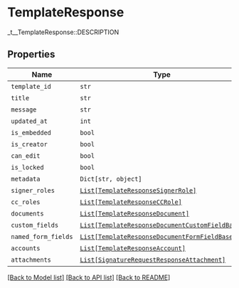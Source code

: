 # TemplateResponse

_t__TemplateResponse::DESCRIPTION

## Properties
Name | Type | Description | Notes
------------ | ------------- | ------------- | -------------
| `template_id` | ```str``` |  _t__TemplateResponse::TEMPLATE_ID  |  |
| `title` | ```str``` |  _t__TemplateResponse::TITLE  |  |
| `message` | ```str``` |  _t__TemplateResponse::MESSAGE  |  |
| `updated_at` | ```int``` |  _t__TemplateResponse::UPDATED_AT  |  |
| `is_embedded` | ```bool``` |  _t__TemplateResponse::IS_EMBEDDED  |  |
| `is_creator` | ```bool``` |  _t__TemplateResponse::IS_CREATOR  |  |
| `can_edit` | ```bool``` |  _t__TemplateResponse::CAN_EDIT  |  |
| `is_locked` | ```bool``` |  _t__TemplateResponse::IS_LOCKED  |  |
| `metadata` | ```Dict[str, object]``` |  _t__TemplateResponse::METADATA  |  |
| `signer_roles` | [```List[TemplateResponseSignerRole]```](TemplateResponseSignerRole.md) |  _t__TemplateResponse::SIGNER_ROLES  |  |
| `cc_roles` | [```List[TemplateResponseCCRole]```](TemplateResponseCCRole.md) |  _t__TemplateResponse::CC_ROLES  |  |
| `documents` | [```List[TemplateResponseDocument]```](TemplateResponseDocument.md) |  _t__TemplateResponse::DOCUMENTS  |  |
| `custom_fields` | [```List[TemplateResponseDocumentCustomFieldBase]```](TemplateResponseDocumentCustomFieldBase.md) |  _t__TemplateResponseCustomField::DESCRIPTION  |  |
| `named_form_fields` | [```List[TemplateResponseDocumentFormFieldBase]```](TemplateResponseDocumentFormFieldBase.md) |  _t__TemplateResponseNamedFormField::DESCRIPTION  |  |
| `accounts` | [```List[TemplateResponseAccount]```](TemplateResponseAccount.md) |  _t__TemplateResponse::ACCOUNTS  |  |
| `attachments` | [```List[SignatureRequestResponseAttachment]```](SignatureRequestResponseAttachment.md) |  _t__SignatureRequestResponseAttachment::DESCRIPTION  |  |

[[Back to Model list]](../README.md#documentation-for-models) [[Back to API list]](../README.md#documentation-for-api-endpoints) [[Back to README]](../README.md)


